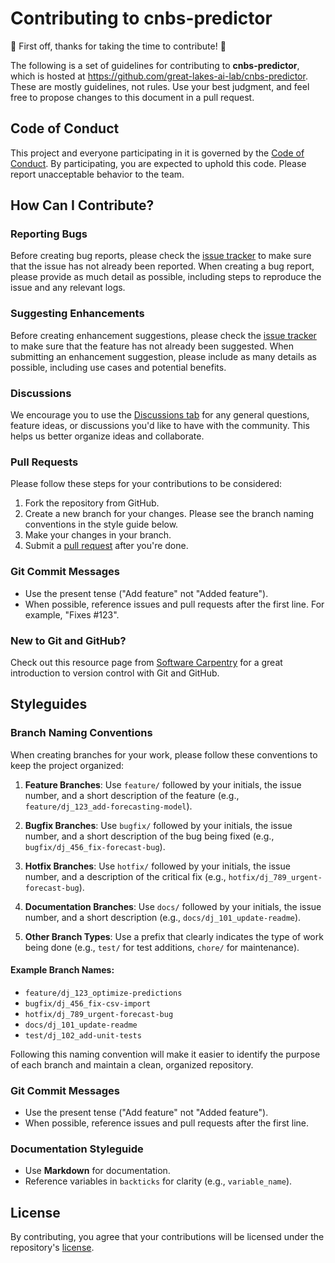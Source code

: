 # Contributing to cnbs-predictor

🎉 First off, thanks for taking the time to contribute! 🎉

The following is a set of guidelines for contributing to **cnbs-predictor**, which is hosted at https://github.com/great-lakes-ai-lab/cnbs-predictor. These are mostly guidelines, not rules. Use your best judgment, and feel free to propose changes to this document in a pull request.

## Code of Conduct

This project and everyone participating in it is governed by the [Code of Conduct](CODE_OF_CONDUCT.md). By participating, you are expected to uphold this code. Please report unacceptable behavior to the team.

## How Can I Contribute?

### Reporting Bugs

Before creating bug reports, please check the [issue tracker](https://github.com/great-lakes-ai-lab/cnbs-predictor/issues) to make sure that the issue has not already been reported. When creating a bug report, please provide as much detail as possible, including steps to reproduce the issue and any relevant logs.

### Suggesting Enhancements

Before creating enhancement suggestions, please check the [issue tracker](https://github.com/great-lakes-ai-lab/cnbs-predictor/issues) to make sure that the feature has not already been suggested. When submitting an enhancement suggestion, please include as many details as possible, including use cases and potential benefits.

### Discussions

We encourage you to use the [Discussions tab](https://github.com/great-lakes-ai-lab/cnbs-predictor/discussions) for any general questions, feature ideas, or discussions you'd like to have with the community. This helps us better organize ideas and collaborate.

### Pull Requests

Please follow these steps for your contributions to be considered:

1. Fork the repository from GitHub.
2. Create a new branch for your changes. Please see the branch naming conventions in the style guide below.
3. Make your changes in your branch.
4. Submit a [pull request](https://github.com/great-lakes-ai-lab/cnbs-predictor/pulls) after you're done.

### Git Commit Messages

- Use the present tense ("Add feature" not "Added feature").
- When possible, reference issues and pull requests after the first line. For example, "Fixes #123".

### New to Git and GitHub?

Check out this resource page from [Software Carpentry](https://swcarpentry.github.io/git-novice/) for a great introduction to version control with Git and GitHub.

## Styleguides

### Branch Naming Conventions

When creating branches for your work, please follow these conventions to keep the project organized:

1. **Feature Branches**: Use `feature/` followed by your initials, the issue number, and a short description of the feature (e.g., `feature/dj_123_add-forecasting-model`).

2. **Bugfix Branches**: Use `bugfix/` followed by your initials, the issue number, and a short description of the bug being fixed (e.g., `bugfix/dj_456_fix-forecast-bug`).

3. **Hotfix Branches**: Use `hotfix/` followed by your initials, the issue number, and a description of the critical fix (e.g., `hotfix/dj_789_urgent-forecast-bug`).

4. **Documentation Branches**: Use `docs/` followed by your initials, the issue number, and a short description (e.g., `docs/dj_101_update-readme`).

5. **Other Branch Types**: Use a prefix that clearly indicates the type of work being done (e.g., `test/` for test additions, `chore/` for maintenance).

#### Example Branch Names:
- `feature/dj_123_optimize-predictions`
- `bugfix/dj_456_fix-csv-import`
- `hotfix/dj_789_urgent-forecast-bug`
- `docs/dj_101_update-readme`
- `test/dj_102_add-unit-tests`

Following this naming convention will make it easier to identify the purpose of each branch and maintain a clean, organized repository.

### Git Commit Messages

- Use the present tense ("Add feature" not "Added feature").
- When possible, reference issues and pull requests after the first line.

### Documentation Styleguide

- Use **Markdown** for documentation.
- Reference variables in `backticks` for clarity (e.g., `variable_name`).

## License

By contributing, you agree that your contributions will be licensed under the repository's [license](https://github.com/great-lakes-ai-lab/cnbs-predictor/blob/main/LICENSE).
